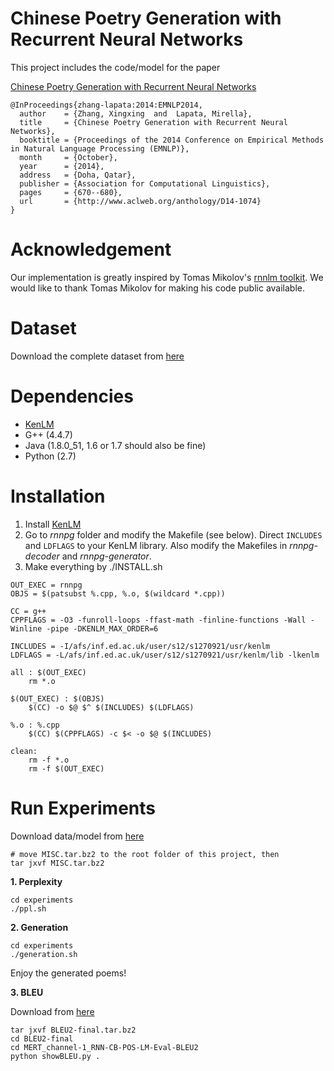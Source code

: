 # Chinese Poetry Generation with Recurrent Neural Networks
This project includes the code/model for the paper 

[Chinese Poetry Generation with Recurrent Neural Networks](http://aclweb.org/anthology/D/D14/D14-1074.pdf)


```
@InProceedings{zhang-lapata:2014:EMNLP2014,
  author    = {Zhang, Xingxing  and  Lapata, Mirella},
  title     = {Chinese Poetry Generation with Recurrent Neural Networks},
  booktitle = {Proceedings of the 2014 Conference on Empirical Methods in Natural Language Processing (EMNLP)},
  month     = {October},
  year      = {2014},
  address   = {Doha, Qatar},
  publisher = {Association for Computational Linguistics},
  pages     = {670--680},
  url       = {http://www.aclweb.org/anthology/D14-1074}
}
```

# Acknowledgement
Our implementation is greatly inspired by Tomas Mikolov's [rnnlm toolkit](http://rnnlm.org/).
We would like to thank Tomas Mikolov for making his code public available.

# Dataset
Download the complete dataset from [here](http://homepages.inf.ed.ac.uk/mlap/Data/EMNLP14/)

# Dependencies
* [KenLM](https://kheafield.com/code/kenlm/)
* G++ (4.4.7)
* Java (1.8.0_51, 1.6 or 1.7 should also be fine)
* Python (2.7)

# Installation
1. Install [KenLM](https://kheafield.com/code/kenlm/)
2. Go to *rnnpg* folder and modify the Makefile (see below). Direct `INCLUDES` and `LDFLAGS` to your KenLM library. Also modify the Makefiles in *rnnpg-decoder* and *rnnpg-generator*.
3. Make everything by ./INSTALL.sh
```
OUT_EXEC = rnnpg 
OBJS = $(patsubst %.cpp, %.o, $(wildcard *.cpp))

CC = g++
CPPFLAGS = -O3 -funroll-loops -ffast-math -finline-functions -Wall -Winline -pipe -DKENLM_MAX_ORDER=6

INCLUDES = -I/afs/inf.ed.ac.uk/user/s12/s1270921/usr/kenlm
LDFLAGS = -L/afs/inf.ed.ac.uk/user/s12/s1270921/usr/kenlm/lib -lkenlm

all : $(OUT_EXEC)
	rm *.o

$(OUT_EXEC) : $(OBJS)
	$(CC) -o $@ $^ $(INCLUDES) $(LDFLAGS)

%.o : %.cpp
	$(CC) $(CPPFLAGS) -c $< -o $@ $(INCLUDES)

clean:
	rm -f *.o
	rm -f $(OUT_EXEC)

```

# Run Experiments
Download data/model from [here](https://drive.google.com/file/d/0B6-YKFW-MnbOYnJDeWVXRnlObzA/view?usp=sharing)
```
# move MISC.tar.bz2 to the root folder of this project, then
tar jxvf MISC.tar.bz2
```
**1. Perplexity**
```
cd experiments
./ppl.sh
```

**2. Generation**
```
cd experiments
./generation.sh
```
Enjoy the generated poems!

**3. BLEU**

Download from [here](https://drive.google.com/file/d/0B6-YKFW-MnbORk16WmNXbDhsVk0/view?usp=sharing)
```
tar jxvf BLEU2-final.tar.bz2 
cd BLEU2-final
cd MERT_channel-1_RNN-CB-POS-LM-Eval-BLEU2
python showBLEU.py .
```
